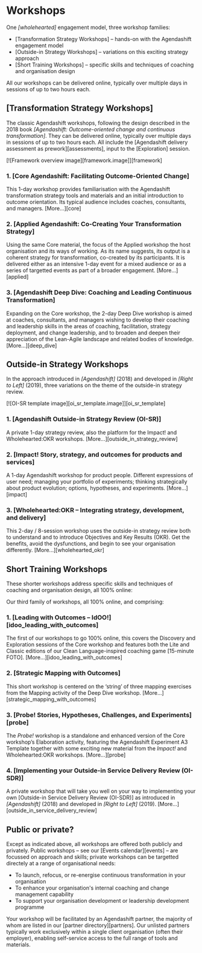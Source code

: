 # Workshops

One *[wholehearted]* engagement model, three workshop families:

  * [Transformation Strategy Workshops] – hands-on with the Agendashift engagement model
  * [Outside-in Strategy Workshops] – variations on this exciting strategy approach
  * [Short Training Workshops] – specific skills and techniques of coaching and organisation design

All our workshops can be delivered online, typically over multiple days in sessions of up to two hours each.

## [Transformation Strategy Workshops]

The classic Agendashift workshops, following the design described in the 2018 book *[Agendashift: Outcome-oriented change and continuous transformation]*. They can be delivered online, typically over multiple days in sessions of up to two hours each. All include the [Agendashift delivery assessment as prework][assessments], input to the [Exploration] session.

[![Framework overview image][framework.image]][framework]

### 1. [Core Agendashift: Facilitating Outcome-Oriented Change]

This 1-day workshop provides familiarisation with the Agendashift transformation strategy tools and materials and an initial introduction to outcome orientation. Its typical audience includes coaches, consultants, and managers. [More...][core]

### 2. [Applied Agendashift: Co-Creating Your Transformation Strategy]

Using the same Core material, the focus of the Applied workshop the host organisation and its ways of working. As its name suggests, its output is a coherent strategy for transformation, co-created by its participants. It is delivered either as an intensive 1-day event for a mixed audience or as a series of targetted events as part of a broader engagement. [More...][applied]

### 3. [Agendashift Deep Dive: Coaching and Leading Continuous Transformation]

Expanding on the Core workshop, the 2-day Deep Dive workshop is aimed at coaches, consultants, and managers wishing to develop their coaching and leadership skills in the areas of coaching, facilitation, strategy deployment, and change leadership, and to broaden and deepen their appreciation of the Lean-Agile landscape and related bodies of knowledge. [More...][deep_dive]


## Outside-in Strategy Workshops

In the approach introduced in *[Agendashift]* (2018) and developed in *[Right to Left]* (2019), three variations on the theme of the outside-in strategy review.

[![OI-SR template image][oi_sr_template.image]][oi_sr_template]

### 1. [Agendashift Outside-in Strategy Review (OI-SR)]

A private 1-day strategy review, also the platform for the Impact! and Wholehearted:OKR workshops. [More...][outside_in_strategy_review]

### 2. [Impact! Story, strategy, and outcomes for products and services]

A 1-day Agendashift workshop for product people. Different expressions of user need; managing your portfolio of experiments; thinking strategically about product evolution; options, hypotheses, and experiments. [More...][impact]

### 3. [Wholehearted:OKR – Integrating strategy, development, and delivery]

This 2-day / 8-session workshop uses the outside-in strategy review both to understand and to introduce Objectives and Key Results (OKR). Get the benefits, avoid the dysfunctions, and begin to see your organisation differently. [More...][wholehearted_okr]


## Short Training Workshops

These shorter workshops address specific skills and techniques of coaching and organisation design, all 100% online:

Our third family of workshops, all 100% online, and comprising:

### 1. [Leading with Outcomes – IdOO!][idoo_leading_with_outcomes]

The first of our workshops to go 100% online, this covers the Discovery and Exploration sessions of the Core workshop and features both the Lite and Classic editions of our Clean Language-inspired coaching game [15-minute FOTO]. [More...][idoo_leading_with_outcomes]

### 2. [Strategic Mapping with Outcomes]

This short workshop is centered on the ‘string’ of three mapping exercises from the Mapping activity of the Deep Dive workshop. [More...][strategic_mapping_with_outcomes]

### 3. [Probe! Stories, Hypotheses, Challenges, and Experiments][probe]

The *Probe!* workshop is a standalone and enhanced version of the Core workshop’s Elaboration activity, featuring the Agendashift Experiment A3 Template together with some exciting new material from the *Impact!* and Wholehearted:OKR workshops. [More...][probe]

### 4. [Implementing your Outside-in Service Delivery Review (OI-SDR)]

A private workshop that will take you well on your way to implementing your own [Outside-in Service Delivery Review (OI-SDR)] as introduced in *[Agendashift]* (2018) and developed in *[Right to Left]* (2019). [More...][outside_in_service_delivery_review]


## Public or private?

Except as indicated above, all workshops are offered both publicly and privately. Public workshops – see our [Events calendar][events] – are focussed on approach and skills; private workshops can be targetted directely at a range of organisational needs:

  * To launch, refocus, or re-energise continuous transformation in your organisation
  * To enhance your organisation's internal coaching and change management capability
  * To support your organisation development or leadership development programme

Your workshop will be facilitated by an Agendashift partner, the majority of whom are listed in our [partner directory][partners]. Our unlisted partners typically work exclusively within a single client organisation (often their employer), enabling self-service access to the full range of tools and materials.
